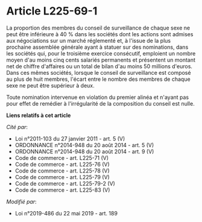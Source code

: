 # Article L225-69-1

La proportion des membres du conseil de surveillance de chaque sexe ne peut être inférieure à 40 % dans les sociétés dont les
actions sont admises aux négociations sur un marché réglementé et, à l'issue de la plus prochaine assemblée générale ayant à
statuer sur des nominations, dans les sociétés qui, pour le troisième exercice consécutif, emploient un nombre moyen d'au
moins cinq cents salariés permanents et présentent un montant net de chiffre d'affaires ou un total de bilan d'au moins 50
millions d'euros. Dans ces mêmes sociétés, lorsque le conseil de surveillance est composé au plus de huit membres, l'écart
entre le nombre des membres de chaque sexe ne peut être supérieur à deux.

Toute nomination intervenue en violation du premier alinéa et n'ayant pas pour effet de remédier à l'irrégularité de la
composition du conseil est nulle.

**Liens relatifs à cet article**

_Cité par_:

  - Loi n°2011-103 du 27 janvier 2011 - art. 5 (V)
  - ORDONNANCE n°2014-948 du 20 août 2014 - art. 5 (V)
  - ORDONNANCE n°2014-948 du 20 août 2014 - art. 9 (V)
  - Code de commerce - art. L225-71 (V)
  - Code de commerce - art. L225-76 (V)
  - Code de commerce - art. L225-78 (V)
  - Code de commerce - art. L225-79 (V)
  - Code de commerce - art. L225-79-2 (V)
  - Code de commerce - art. L225-83 (V)

_Modifié par_:

  - Loi n°2019-486 du 22 mai 2019 - art. 189
